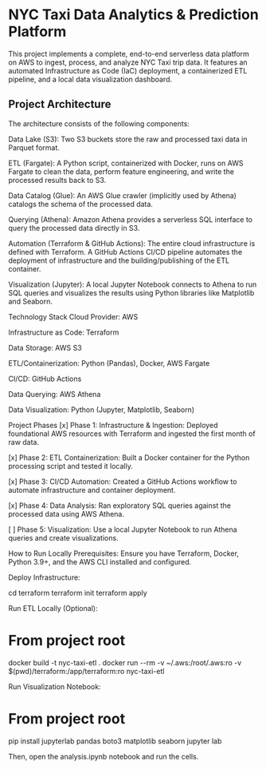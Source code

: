# NYC Taxi Data Analytics & Prediction Platform
This project implements a complete, end-to-end serverless data platform on AWS to ingest, process, and analyze NYC Taxi trip data. It features an automated Infrastructure as Code (IaC) deployment, a containerized ETL pipeline, and a local data visualization dashboard.

## Project Architecture
The architecture consists of the following components:

Data Lake (S3): Two S3 buckets store the raw and processed taxi data in Parquet format.

ETL (Fargate): A Python script, containerized with Docker, runs on AWS Fargate to clean the data, perform feature engineering, and write the processed results back to S3.

Data Catalog (Glue): An AWS Glue crawler (implicitly used by Athena) catalogs the schema of the processed data.

Querying (Athena): Amazon Athena provides a serverless SQL interface to query the processed data directly in S3.

Automation (Terraform & GitHub Actions): The entire cloud infrastructure is defined with Terraform. A GitHub Actions CI/CD pipeline automates the deployment of infrastructure and the building/publishing of the ETL container.

Visualization (Jupyter): A local Jupyter Notebook connects to Athena to run SQL queries and visualizes the results using Python libraries like Matplotlib and Seaborn.

Technology Stack
Cloud Provider: AWS

Infrastructure as Code: Terraform

Data Storage: AWS S3

ETL/Containerization: Python (Pandas), Docker, AWS Fargate

CI/CD: GitHub Actions

Data Querying: AWS Athena

Data Visualization: Python (Jupyter, Matplotlib, Seaborn)

Project Phases
[x] Phase 1: Infrastructure & Ingestion: Deployed foundational AWS resources with Terraform and ingested the first month of raw data.

[x] Phase 2: ETL Containerization: Built a Docker container for the Python processing script and tested it locally.

[x] Phase 3: CI/CD Automation: Created a GitHub Actions workflow to automate infrastructure and container deployment.

[x] Phase 4: Data Analysis: Ran exploratory SQL queries against the processed data using AWS Athena.

[ ] Phase 5: Visualization: Use a local Jupyter Notebook to run Athena queries and create visualizations.

How to Run Locally
Prerequisites: Ensure you have Terraform, Docker, Python 3.9+, and the AWS CLI installed and configured.

Deploy Infrastructure:

cd terraform
terraform init
terraform apply

Run ETL Locally (Optional):

# From project root
docker build -t nyc-taxi-etl .
docker run --rm -v ~/.aws:/root/.aws:ro -v $(pwd)/terraform:/app/terraform:ro nyc-taxi-etl

Run Visualization Notebook:

# From project root
pip install jupyterlab pandas boto3 matplotlib seaborn
jupyter lab

Then, open the analysis.ipynb notebook and run the cells.

